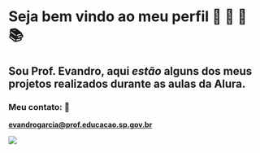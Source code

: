 # Seja bem vindo ao meu perfil 🧔  🥇  💙  📚

## **Sou Prof. Evandro,** aqui _estão_ **alguns** dos meus projetos realizados durante as aulas da Alura.

### Meu contato: 📧  

**evandrogarcia@prof.educacao.sp.gov.br** 


![](https://media3.giphy.com/media/v1.Y2lkPTc5MGI3NjExYmIyeHF0Y2V0NDlrZDAwNmN0a2tpN2gxbjJ2ZDBhNnJiYXNlMDN6MiZlcD12MV9naWZzX3NlYXJjaCZjdD1n/RSnbPf5osSUKMdzwog/giphy.webp)
<!--![](https://encrypted-tbn0.gstatic.com/images?q=tbn:ANd9GcSit31LOHePwl9wE4wMfHG0Ny2BfYX0cEdNQQyiNTQSKJvHhiY6pgYr-bK4KpBYcbll5cw&usqp=CAU) -->
<!--![](https://media0.giphy.com/media/v1.Y2lkPTc5MGI3NjExYmIyeHF0Y2V0NDlrZDAwNmN0a2tpN2gxbjJ2ZDBhNnJiYXNlMDN6MiZlcD12MV9naWZzX3NlYXJjaCZjdD1n/KR55ji3mh5GMromEXX/200.webp)-->
<!-- é assim mesmo-->
